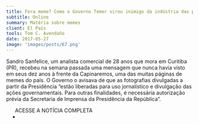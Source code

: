 ```yaml
---
title: Fora meme? Como o Governo Temer virou inimigo da indústria das piadas na Internet
subtitle: Online
summary: Matéria sobre memes
client: El País
tools: Tom C. Avendaño
date: 2017-05-27
image: 'images/posts/67.png'
---
```


Sandro Sanfelice, um analista comercial de 28 anos que mora em Curitiba (PR), recebeu na semana passada uma mensagem que nunca havia visto em seus dez anos à frente da Capinaremos, uma das muitas páginas de memes do país. O Governo o avisava de que as fotografias divulgadas a partir da Presidência “estão liberadas para uso jornalístico e divulgação das ações governamentais. Para outras finalidades, é necessária autorização prévia da Secretaria de Imprensa da Presidência da República”.

<div class="post__share"><ul class="share__list list-reset">ACESSE A NOTÍCIA COMPLETA<li class="share__item" style="margin-left: 10px"><a class="share__link share__facebook" style="background: #fa5657" href="https://brasil.elpais.com/brasil/2017/05/27/ciencia/1495899503_382776.html" title="Link" rel="nofollow"><i class="fa-solid fa-link"></i></a></li></ul></div>
<!-- <div class="gallery-box"><div class="gallery"><img src="/clipping/images/example-1.jpg" loading="lazy" alt="Project"><img src="/clipping/images/example-2.jpg" loading="lazy" alt="Project"></div><em>Gallery / <a href="https://www.freepik.com/" target="_blank">Freepic</a></em></div> -->